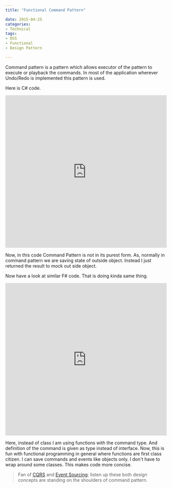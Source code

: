 ```yaml
---
title: "Functional Command Pattern"

date: 2015-04-25 
categories:
- Technical
tags:
- OSS
- Functional
- Design Pattern

---
```


Command pattern is a pattern which allows executor of the pattern to execute or playback the commands. In most of the application wherever Undo/Redo is implemented this pattern is used. 

Here is C# code. 

 

<iframe width="100%" height="475" src="https://dotnetfiddle.net/Widget/5wmvGN" frameborder="0"></iframe>

Now, in this code Command Pattern is not in its purest form. As, normally in command pattern we are saving state of outside object. Instead I just returned the result to mock out side object. 

Now have a look at similar F# code. That is doing kinda same thing. 

<iframe width="100%" height="475" src="https://dotnetfiddle.net/Widget/htQsqv" frameborder="0"></iframe>

Here, instead of class I am using functions with the command type. And definition of the command is given as type instead of interface. Now, this is fun with functional programming in general where functions are first class citizen. I can save commands and events like objects only. I don't have to wrap around some classes. This makes code more concise.

> Fan of [CQRS](http://martinfowler.com/bliki/CQRS.html) and [Event Sourcing](http://www.martinfowler.com/eaaDev/EventSourcing.html); listen up these both design concepts are standing on the shoulders of command pattern.